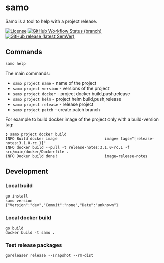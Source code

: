 # samo

Samo is a tool to help with a project release.

[![License](https://img.shields.io/github/license/lorislab/samo?style=for-the-badge&logo=apache)](https://www.apache.org/licenses/LICENSE-2.0)
[![GitHub Workflow Status (branch)](https://img.shields.io/github/actions/workflow/status/lorislab/samo/master.yaml?logo=github&style=for-the-badge)](https://github.com/lorislab/samo/actions?query=workflow%3Abuild)
[![GitHub release (latest SemVer)](https://img.shields.io/github/v/release/lorislab/samo?sort=semver&logo=github&style=for-the-badge)](https://github.com/lorislab/samo/releases/latest)


## Commands

```shell
samo help
```
The main commands:
* `samo project name` - name of the project
* `samo project version` - versions of the project
* `samo project docker` - project docker build,push,release
* `samo project helm` - project helm build,push,release
* `samo project release` - release project
* `samo project patch` - create patch branch


For example to build docker image of the project only with a build-version tag:
```shell
❯ samo project docker build
INFO Build docker image                     image= tags="[release-notes:3.1.0-rc.1]"
INFO docker build --pull -t release-notes:3.1.0-rc.1 -f src/main/docker/Dockerfile . 
INFO Docker build done!                     image=release-notes
```

## Development

### Local build
```
go install
samo version
{"Version":"dev","Commit":"none","Date":"unknown"}
```

### Local docker build
```
go build
docker build -t samo .
``` 

### Test release packages
```
goreleaser release --snapshot --rm-dist
```
